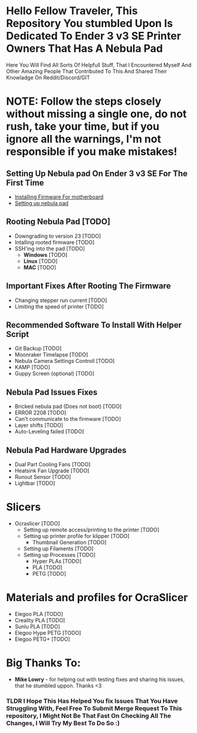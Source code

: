 # Hello Fellow Traveler, This Repository You stumbled Upon Is Dedicated To Ender 3 v3 SE Printer Owners That Has A Nebula Pad

Here You Will Find All Sorts Of Helpfull Stuff, That I Encountered Myself And Other Amazing People That Contributed To This And Shared Their Knowladge On Reddit/Discord/GIT

# **NOTE: Follow the steps closely without missing a single one, do not rush, take your time, but if you ignore all the warnings, I'm not responsible if you make mistakes!**

## Setting Up **Nebula pad** On **Ender 3 v3 SE** For The First Time
- [Installing Firmware For motherboard](./SettingUpNebulaPad/SettingUpNebulaPad.md#installing-motherboard-firmware)
- [Setting up nebula pad](./SettingUpNebulaPad/SettingUpNebulaPad.md#setting-up-nebula-pad)

## Rooting Nebula Pad [TODO]
 
- Downgrading to version 23 [TODO]
- Intalling rooted firmware [TODO]
- SSH'ing into the pad [TODO]
    - **Windows** [TODO]
    - **Linux** [TODO]
    - **MAC** [TODO]
## Important Fixes After Rooting The Firmware
- Changing stepper run current [TODO]
- Limiting the speed of printer [TODO]

## Recommended Software To Install With Helper Script
- Git Backup [TODO]
- Moonraker Timelapse [TODO]
- Nebula Camera Settings Controll [TODO]
- KAMP [TODO]
- Guppy Screen (optional) [TODO]

## Nebula Pad Issues Fixes
- Bricked nebula pad (Does not boot) [TODO]
- ERROR 2208 [TODO]
- Can't communicate to the firmware [TODO]
- Layer shifts [TODO]
- Auto-Leveling failed [TODO]

## Nebula Pad Hardware Upgrades
- Dual Part Cooling Fans [TODO]
- Heatsink Fan Upgrade [TODO]
- Runout Sensor [TODO]
- Lightbar [TODO]

# Slicers
- Ocraslicer [TODO]
    - Setting up remote access/printing to the printer [TODO]
    - Setting up printer profile for klipper [TODO]
        - Thumbnail Generation [TODO]
    - Setting up Filaments [TODO]
    - Setting up Processes [TODO]
        - Hyper PLAs [TODO]
        - PLA [TODO]
        - PETG [TODO]

# Materials and profiles for OcraSlicer
- Elegoo PLA [TODO]
- Creality PLA [TODO]
- Sunlu PLA [TODO]
- Elegoo Hype PETG [TODO]
- Elegoo PETG+ [TODO]

# Big Thanks To:
- **Mike Lowry** - for helping out with testing fixes and sharing his issues, that he stumbled uppon. Thanks <3

### TLDR I Hope This Has Helped You fix Issues That You Have Struggling With, Feel Free To Submit Merge Request To This repository, I Might Not Be That Fast On Checking All The Changes, I Will Try My Best To Do So :)